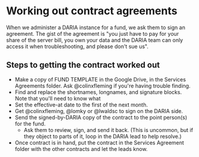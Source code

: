 # Working out contract agreements

When we administer a DARIA instance for a fund, we ask them to sign an agreement. The gist of the agreement is "you just have to pay for your share of the server bill, you own your data and the DARIA team can only access it when troubleshooting, and please don't sue us".

## Steps to getting the contract worked out

* Make a copy of FUND TEMPLATE in the Google Drive, in the Services Agreements folder. Ask @colinxfleming if you're having trouble finding.
* Find and replace the shortnames, longnames, and signature blocks. Note that you'll need to know what
* Set the effective-at date to the first of the next month.
* Get @colinxfleming, @lomky or @lwaldsc to sign on the DARIA side.
* Send the signed-by-DARIA copy of the contract to the point person(s) for the fund.
  * Ask them to review, sign, and send it back. (This is uncommon, but if they object to parts of it, loop in the DARIA lead to help resolve.)
* Once contract is in hand, put the contract in the Services Agreement folder with the other contracts and let the leads know.
